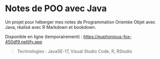 # Notes de POO avec Java

Un projet pour héberger mes notes de Programmation Orientée Objet avec Java, réalisé avec R Markdown et bookdown.

Disponible en ligne (temporairement) : https://euphonious-fox-450df9.netlify.app

> Technologies : JavaSE-17, Visual Studio Code, R, RStudio

